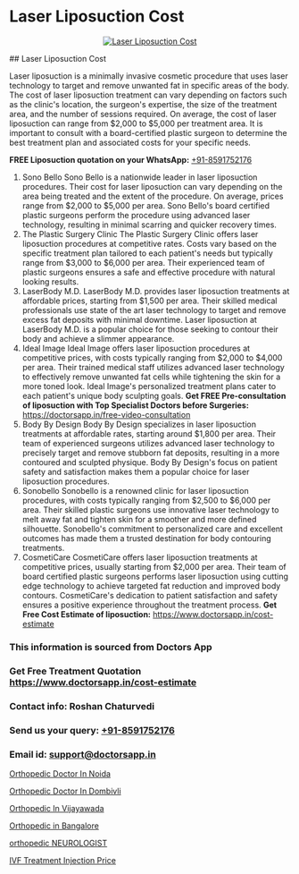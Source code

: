 # Laser Liposuction Cost

<p align="center">
  <a href="null">
    <img src="null" alt="Laser Liposuction Cost">
  </a>
</p>
## Laser Liposuction Cost

Laser liposuction is a minimally invasive cosmetic procedure that uses laser technology to target and remove unwanted fat in specific areas of the body. The cost of laser liposuction treatment can vary depending on factors such as the clinic's location, the surgeon's expertise, the size of the treatment area, and the number of sessions required. On average, the cost of laser liposuction can range from $2,000 to $5,000 per treatment area. It is important to consult with a board-certified plastic surgeon to determine the best treatment plan and associated costs for your specific needs.

**FREE Liposuction quotation on your WhatsApp:**  [+91-8591752176](https://api.whatsapp.com/send?phone=8591752176)

1) Sono Bello
Sono Bello is a nationwide leader in laser liposuction procedures. Their cost for laser liposuction can vary depending on the area being treated and the extent of the procedure. On average, prices range from $2,000 to $5,000 per area. Sono Bello's board certified plastic surgeons perform the procedure using advanced laser technology, resulting in minimal scarring and quicker recovery times.
2) The Plastic Surgery Clinic
The Plastic Surgery Clinic offers laser liposuction procedures at competitive rates. Costs vary based on the specific treatment plan tailored to each patient's needs but typically range from $3,000 to $6,000 per area. Their experienced team of plastic surgeons ensures a safe and effective procedure with natural looking results.
3) LaserBody M.D.
LaserBody M.D. provides laser liposuction treatments at affordable prices, starting from $1,500 per area. Their skilled medical professionals use state of the art laser technology to target and remove excess fat deposits with minimal downtime. Laser liposuction at LaserBody M.D. is a popular choice for those seeking to contour their body and achieve a slimmer appearance.
4) Ideal Image
Ideal Image offers laser liposuction procedures at competitive prices, with costs typically ranging from $2,000 to $4,000 per area. Their trained medical staff utilizes advanced laser technology to effectively remove unwanted fat cells while tightening the skin for a more toned look. Ideal Image's personalized treatment plans cater to each patient's unique body sculpting goals.
**Get FREE Pre-consultation of liposuction with Top Specialist Doctors before Surgeries:** https://doctorsapp.in/free-video-consultation
5) Body By Design
Body By Design specializes in laser liposuction treatments at affordable rates, starting around $1,800 per area. Their team of experienced surgeons utilizes advanced laser technology to precisely target and remove stubborn fat deposits, resulting in a more contoured and sculpted physique. Body By Design's focus on patient safety and satisfaction makes them a popular choice for laser liposuction procedures.
6) Sonobello
Sonobello is a renowned clinic for laser liposuction procedures, with costs typically ranging from $2,500 to $6,000 per area. Their skilled plastic surgeons use innovative laser technology to melt away fat and tighten skin for a smoother and more defined silhouette. Sonobello's commitment to personalized care and excellent outcomes has made them a trusted destination for body contouring treatments.
7) CosmetiCare
CosmetiCare offers laser liposuction treatments at competitive prices, usually starting from $2,000 per area. Their team of board certified plastic surgeons performs laser liposuction using cutting edge technology to achieve targeted fat reduction and improved body contours. CosmetiCare's dedication to patient satisfaction and safety ensures a positive experience throughout the treatment process.
**Get Free Cost Estimate of liposuction:** https://www.doctorsapp.in/cost-estimate

### This information is sourced from Doctors App 
### Get Free Treatment Quotation https://www.doctorsapp.in/cost-estimate
### Contact info: Roshan Chaturvedi 
### Send us your query: [+91-8591752176](https://api.whatsapp.com/send?phone=8591752176) 
### Email id: support@doctorsapp.in

[Orthopedic Doctor In Noida](https://www.linkedin.com/pulse/orthopedic-doctor-noida-doctorsappin-hhcrc?trackingId=dx%2B348RAE2D%2By2vVJNf9YQ%3D%3D&lipi=urn%3Ali%3Apage%3Ad_flagship3_company_admin%3BcTUR6naWQkWjeA%2BR15noZQ%3D%3D)

[Orthopedic Doctor In Dombivli](https://www.linkedin.com/pulse/orthopedic-doctor-dombivli-doctorsappin-haeic?trackingId=hqbku%2Fv6r28ILrODg%2FQ0QA%3D%3D&lipi=urn%3Ali%3Apage%3Ad_flagship3_company_admin%3BcTUR6naWQkWjeA%2BR15noZQ%3D%3D)

[Orthopedic In Vijayawada](https://medium.com/@kushalrao10/orthopedic-in-vijayawada-bd93abe283f4)

[Orthopedic in Bangalore](https://medium.com/@manish632504/orthopedic-in-bangalore-9a8bbd99fedb)

[orthopedic NEUROLOGIST](https://doctors-apps.github.io/doctorsapp/orthopedic-neurologist)

[IVF Treatment Injection Price](https://doctors-apps.github.io/doctorsapp/ivf-treatment-injection-price)

